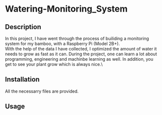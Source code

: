 # Watering-Monitoring_System
## Description 
In this project, I have went through the process of builiding a monitoring system for my bamboo, with a Raspberry Pi (Model 2B+).  
With the help of the data I have collected, I optimized the amount of water it needs to grow as fast as it can. During the project,
one can learn a lot about programming, engineering and machinbe learning as well. In addition, you get to see your plant grow which is always nice.\
## Installation
All the necessarry files are provided.
## Usage


